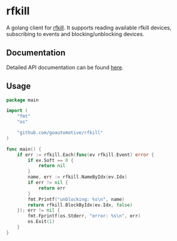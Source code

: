 # rfkill

A golang client for [rfkill](https://github.com/torvalds/linux/blob/master/Documentation/rfkill.txt). It supports reading available rfkill devices, subscribing to events and blocking/unblocking devices.

## Documentation

Detailed API documentation can be found [here](https://godoc.org/github.com/goautomotive/rfkill).

## Usage

```go
package main

import (
	"fmt"
	"os"

	"github.com/goautomotive/rfkill"
)

func main() {
	if err := rfkill.Each(func(ev rfkill.Event) error {
		if ev.Soft == 0 {
			return nil
		}
		name, err := rfkill.NameByIdx(ev.Idx)
		if err != nil {
			return err
		}
		fmt.Printf("unblocking: %s\n", name)
		return rfkill.BlockByIdx(ev.Idx, false)
	}); err != nil {
		fmt.Fprintf(os.Stderr, "error: %s\n", err)
		os.Exit(1)
	}
}
```
